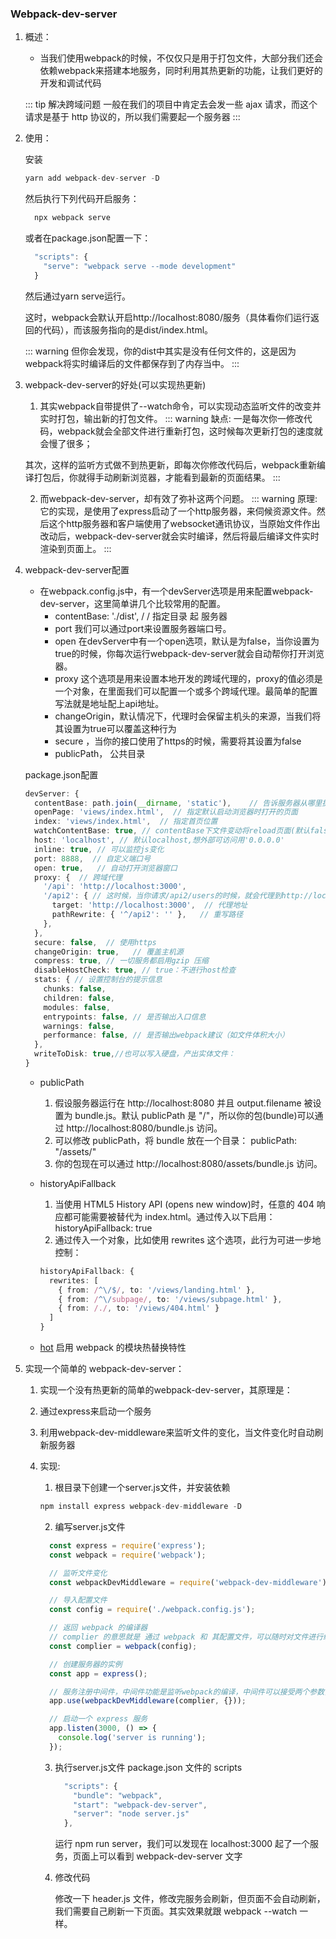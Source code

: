 ### Webpack-dev-server
  1. 概述：
      * 当我们使用webpack的时候，不仅仅只是用于打包文件，大部分我们还会依赖webpack来搭建本地服务，同时利用其热更新的功能，让我们更好的开发和调试代码

      ::: tip 解决跨域问题
      一般在我们的项目中肯定去会发一些 ajax 请求，而这个请求是基于 http 协议的，所以我们需要起一个服务器
      :::

  2. 使用：

      安装
      ```ts
      yarn add webpack-dev-server -D
      ```
      然后执行下列代码开启服务：
      ```ts
        npx webpack serve
      ```
      或者在package.json配置一下：
      ```ts
        "scripts": {
          "serve": "webpack serve --mode development"
        }
      ```
      然后通过yarn serve运行。

      这时，webpack会默认开启http://localhost:8080/服务（具体看你们运行返回的代码），而该服务指向的是dist/index.html。

      ::: warning
      但你会发现，你的dist中其实是没有任何文件的，这是因为webpack将实时编译后的文件都保存到了内存当中。
      ::: 
  
  3. webpack-dev-server的好处(可以实现热更新)
      1. 其实webpack自带提供了--watch命令，可以实现动态监听文件的改变并实时打包，输出新的打包文件。
        ::: warning 缺点:
        一是每次你一修改代码，webpack就会全部文件进行重新打包，这时候每次更新打包的速度就会慢了很多；

        其次，这样的监听方式做不到热更新，即每次你修改代码后，webpack重新编译打包后，你就得手动刷新浏览器，才能看到最新的页面结果。
        :::

      2. 而webpack-dev-server，却有效了弥补这两个问题。
        ::: warning 原理:
        它的实现，是使用了express启动了一个http服务器，来伺候资源文件。然后这个http服务器和客户端使用了websocket通讯协议，当原始文件作出改动后，webpack-dev-server就会实时编译，然后将最后编译文件实时渲染到页面上。
        :::
      <!-- 热更新见《HMR》篇 -->

  4. webpack-dev-server配置
      * 在webpack.config.js中，有一个devServer选项是用来配置webpack-dev-server，这里简单讲几个比较常用的配置。
        * contentBase: './dist', / / 指定目录 起 服务器
        * port 我们可以通过port来设置服务器端口号。
        * open 在devServer中有一个open选项，默认是为false，当你设置为true的时候，你每次运行webpack-dev-server就会自动帮你打开浏览器。
        * proxy 这个选项是用来设置本地开发的跨域代理的，proxy的值必须是一个对象，在里面我们可以配置一个或多个跨域代理。最简单的配置写法就是地址配上api地址。
        * changeOrigin，默认情况下，代理时会保留主机头的来源，当我们将其设置为true可以覆盖这种行为
        * secure ，当你的接口使用了https的时候，需要将其设置为false
        * publicPath， 公共目录

      package.json配置
      ```ts
      devServer: {
        contentBase: path.join(__dirname, 'static'),    // 告诉服务器从哪里提供内容(默认当前工作目录)
        openPage: 'views/index.html',  // 指定默认启动浏览器时打开的页面
        index: 'views/index.html',  // 指定首页位置
        watchContentBase: true, // contentBase下文件变动将reload页面(默认false)
        host: 'localhost', // 默认localhost,想外部可访问用'0.0.0.0'
        inline: true, // 可以监控js变化
        port: 8888,  // 自定义端口号
        open: true,   // 自动打开浏览器窗口
        proxy: {  // 跨域代理
          '/api': 'http://localhost:3000',
          '/api2': { // 这时候，当你请求/api2/users的时候，就会代理到http://localhost:3000/users。
            target: 'http://localhost:3000',  // 代理地址
            pathRewrite: { '^/api2': '' },   // 重写路径
          },
        },
        secure: false,  // 使用https
        changeOrigin: true,   // 覆盖主机源
        compress: true, // 一切服务都启用gzip 压缩
        disableHostCheck: true, // true：不进行host检查
        stats: { // 设置控制台的提示信息
          chunks: false,
          children: false,
          modules: false,
          entrypoints: false, // 是否输出入口信息
          warnings: false,
          performance: false, // 是否输出webpack建议（如文件体积大小）
        },
        writeToDisk: true,//也可以写入硬盘，产出实体文件：
      }
      ```
        * publicPath
            1. 假设服务器运行在 http://localhost:8080 并且 output.filename 被设置为 bundle.js。默认 publicPath 是 "/"，所以你的包(bundle)可以通过 http://localhost:8080/bundle.js 访问。
            2. 可以修改 publicPath，将 bundle 放在一个目录：
            publicPath: "/assets/"
            3. 你的包现在可以通过 http://localhost:8080/assets/bundle.js 访问。
        
        * historyApiFallback
            1. 当使用 HTML5 History API (opens new window)时，任意的 404 响应都可能需要被替代为 index.html。通过传入以下启用：
                historyApiFallback: true
            2. 通过传入一个对象，比如使用 rewrites 这个选项，此行为可进一步地控制：
            ```ts
            historyApiFallback: {
              rewrites: [
                { from: /^\/$/, to: '/views/landing.html' },
                { from: /^\/subpage/, to: '/views/subpage.html' },
                { from: /./, to: '/views/404.html' }
              ]
            }
            ```
        * [hot](../../HMR/HMR(模块热替换).md)
            启用 webpack 的模块热替换特性
  
  5. 实现一个简单的 webpack-dev-server：
      1. 实现一个没有热更新的简单的webpack-dev-server，其原理是：
        1. 通过express来启动一个服务
        2. 利用webpack-dev-middleware来监听文件的变化，当文件变化时自动刷新服务器

      2. 实现:
          1. 根目录下创建一个server.js文件，并安装依赖
          ```ts
          npm install express webpack-dev-middleware -D 
          ```
          2. 编写server.js文件
          ```ts
            const express = require('express');
            const webpack = require('webpack');

            // 监听文件变化
            const webpackDevMiddleware = require('webpack-dev-middleware');

            // 导入配置文件
            const config = require('./webpack.config.js');

            // 返回 webpack 的编译器
            // complier 的意思就是 通过 webpack 和 其配置文件，可以随时对文件进行编译
            const complier = webpack(config);

            // 创建服务器的实例
            const app = express();

            // 服务注册中间件，中间件功能是监听webpack的编译，中间件可以接受两个参数，编译器 和 其他的配置参数
            app.use(webpackDevMiddleware(complier, {}));

            // 启动一个 express 服务
            app.listen(3000, () => {
              console.log('server is running');
            }); 
          ```
          
          3. 执行server.js文件
              package.json 文件的 scripts
              ```ts
                "scripts": {
                  "bundle": "webpack",
                  "start": "webpack-dev-server",
                  "server": "node server.js"
                }, 
              ```
              运行 npm run server，我们可以发现在 localhost:3000 起了一个服务，页面上可以看到 webpack-dev-server 文字

          4. 修改代码
              
              修改一下 header.js 文件，修改完服务会刷新，但页面不会自动刷新，我们需要自己刷新一下页面。其实效果就跟 webpack --watch 一样。
